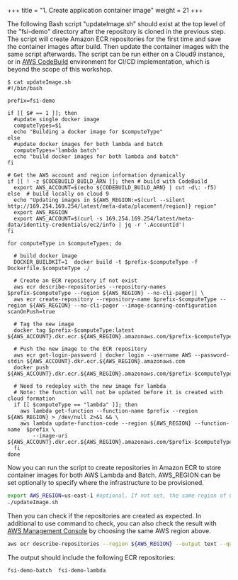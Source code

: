 +++
title = "1. Create application container image"
weight = 21
+++

The following Bash script "updateImage.sh" should exist at the top level of the "fsi-demo" directory after the repository is cloned in the previous step. The script will create Amazon ECR repositories for the first time and save the container images after build. Then update the container images with the same script afterwards. The script can be run either on a Cloud9 instance, or in [AWS CodeBuild](https://aws.amazon.com/codebuild/) environment for CI/CD implementation, which is beyond the scope of this workshop.

```
$ cat updateImage.sh 
#!/bin/bash

prefix=fsi-demo

if [[ $# == 1 ]]; then
  #update single docker image
  computeTypes=$1
  echo "Building a docker image for $computeType"
else
  #update docker images for both lambda and batch
  computeTypes='lambda batch'
  echo "build docker images for both lambda and batch"
fi

# Get the AWS account and region information dynamically
if [[ ! -z $CODEBUILD_BUILD_ARN ]]; then # build with CodeBuild
  export AWS_ACCOUNT=$(echo ${CODEBUILD_BUILD_ARN} | cut -d\: -f5)
else  # build locally on cloud 9
  echo "Updating images in ${AWS_REGION:=$(curl --silent http://169.254.169.254/latest/meta-data/placement/region)} region"
  export AWS_REGION
  export AWS_ACCOUNT=$(curl -s 169.254.169.254/latest/meta-data/identity-credentials/ec2/info | jq -r '.AccountId')
fi

for computeType in $computeTypes; do

  # build docker image
  DOCKER_BUILDKIT=1  docker build -t $prefix-$computeType -f Dockerfile.$computeType ./

  # Create an ECR repository if not exist
  aws ecr describe-repositories --repository-names $prefix-$computeType --region ${AWS_REGION} --no-cli-pager|| \
  aws ecr create-repository --repository-name $prefix-$computeType --region ${AWS_REGION} --no-cli-pager --image-scanning-configuration scanOnPush=true

  # Tag the new image
  docker tag $prefix-$computeType:latest ${AWS_ACCOUNT}.dkr.ecr.${AWS_REGION}.amazonaws.com/$prefix-$computeType:latest

  # Push the new image to the ECR repository
  aws ecr get-login-password | docker login --username AWS --password-stdin ${AWS_ACCOUNT}.dkr.ecr.${AWS_REGION}.amazonaws.com
  docker push ${AWS_ACCOUNT}.dkr.ecr.${AWS_REGION}.amazonaws.com/$prefix-$computeType:latest

  # Need to redeploy with the new image for lambda
  # Note: the function will not be updated before it is created with cloud formation
  if [[ $computeType == "lambda" ]]; then
    aws lambda get-function --function-name $prefix --region ${AWS_REGION} > /dev/null 2>&1 && \
    aws lambda update-function-code --region ${AWS_REGION} --function-name  $prefix \
        --image-uri ${AWS_ACCOUNT}.dkr.ecr.${AWS_REGION}.amazonaws.com/$prefix-$computeType:latest
  fi
done
```

Now you can run the script to create repositories in Amazon ECR to store container images for both AWS Lambda and Batch. AWS_REGION can be set optionally to specify where the infrastructure to be provisioned.
```bash
export AWS_REGION=us-east-1 #optional. If not set, the same region of Cloud9 instance will be used
./updateImage.sh
```

Then you can check if the repositories are created as expected. In additional to use command to check, you can also check the result with [AWS Management Console](https://console.aws.amazon.com/ecr/repositories) by choosing the same AWS region above.
```bash
aws ecr describe-repositories --region ${AWS_REGION} --output text --query 'repositories[*].repositoryName'
```
The output should include the following ECR repositories:

```
fsi-demo-batch  fsi-demo-lambda
```
